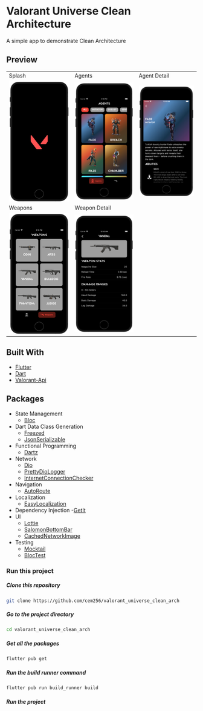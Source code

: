 # Valorant Universe Clean Architecture

A simple app to demonstrate Clean Architecture

## Preview

<table>
  <tr>
    <td>Splash</td>
    <td>Agents</td>
    <td>Agent Detail</td>
  </tr>
  <tr>
     <td><img src="screenshots/splash.png"></td>
     <td><img src="screenshots/agents.png"></td>
     <td><img src="screenshots/agent_detail.png"></td>
  </tr>
  <tr>
    <td>Weapons</td>
    <td>Weapon Detail</td>
  </tr>
  <tr>
     <td><img src="screenshots/weapons.png"></td>
     <td><img src="screenshots/weapon_detail.png"></td>
  </tr>
</table>

## Built With
- [Flutter](https://flutter.dev/)
- [Dart](https://dart.dev/)
- [Valorant-Api](https://valorant-api.com/)


## Packages
- State Management
  - [Bloc](https://pub.dev/packages/flutter_bloc)
- Dart Data Class Generation
  - [Freezed](https://pub.dev/packages/freezed)
  - [JsonSerializable](https://pub.dev/packages/json_serializable)
- Functional Programming
  - [Dartz](https://pub.dev/packages/dartz)
- Network
  - [Dio](https://pub.dev/packages/dio)
  - [PrettyDioLogger](https://pub.dev/packages/pretty_dio_logger)
  - [InternetConnectionChecker](https://pub.dev/packages/internet_connection_checker)
- Navigation
  - [AutoRoute](https://pub.dev/packages/auto_route)
- Localization
  - [EasyLocalization](https://pub.dev/packages/easy_localization)
- Dependency Injection
  -[GetIt](https://pub.dev/packages/get_it)
- UI
  - [Lottie](https://pub.dev/packages/lottie)
  - [SalomonBottomBar](https://pub.dev/packages/salomon_bottom_bar)
  - [CachedNetworkImage](https://pub.dev/packages/cached_network_image)
- Testing
  - [Mocktail](https://pub.dev/packages/mocktail)
  - [BlocTest](https://pub.dev/packages/bloc_test)



### Run this project

##### Clone this repository
```sh
git clone https://github.com/cem256/valorant_universe_clean_arch
```

##### Go to the project directory
```sh
cd valorant_universe_clean_arch
```

##### Get all the packages
```sh
flutter pub get
```

##### Run the build runner command
```sh
flutter pub run build_runner build
```

##### Run the project




